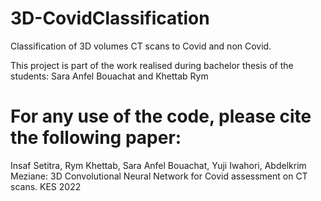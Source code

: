 # 3D-CovidClassification
Classification of 3D volumes CT scans to Covid and non Covid.

This project is part of the work realised during bachelor thesis of the students: 
Sara Anfel Bouachat and Khettab Rym
# For any use of the code, please cite the following paper:
Insaf Setitra, Rym Khettab, Sara Anfel Bouachat, Yuji Iwahori, Abdelkrim Meziane: 3D Convolutional Neural Network for Covid assessment on CT scans. KES 2022
